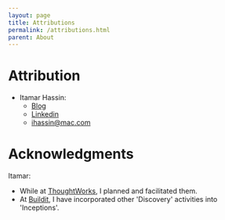 ```yaml
---
layout: page
title: Attributions
permalink: /attributions.html
parent: About
---
```


# Attribution

- Itamar Hassin:
    - [Blog](https://blog.in-context.com)
    - [Linkedin](https://www.linkedin.com/in/itamarhassin/)
    - ihassin@mac.com
    
# Acknowledgments

Itamar:
 - While at [ThoughtWorks](https://www.thoughtworks.com/), I planned and facilitated them.
 - At [Buildit](https://buildit.wiprodigital.com/), I have incorporated other 'Discovery' activities into 'Inceptions'.
